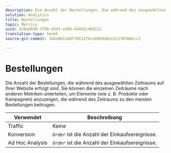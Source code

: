 ```yaml
---
description: Die Anzahl der Bestellungen, die während des ausgewählten Zeitraums auf Ihrer Website erfolgt sind. Sie können die einzelnen Zeiträume nach anderen Metriken unterteilen, um Elemente (wie z. B. Produkte oder Kampagnen) anzuzeigen, die während des Zeitraums zu den meisten Bestellungen beitrugen.
solution: Analytics
title: Bestellungen
topic: Metrics
uuid: b20ad038-370b-4343-a394-434d3c4bd111
translation-type: tm+mt
source-git-commit: 16ba0b12e0f70112f4c10804d0a13c278388ecc2

---
```



# Bestellungen

Die Anzahl der Bestellungen, die während des ausgewählten Zeitraums auf Ihrer Website erfolgt sind. Sie können die einzelnen Zeiträume nach anderen Metriken unterteilen, um Elemente (wie z. B. Produkte oder Kampagnen) anzuzeigen, die während des Zeitraums zu den meisten Bestellungen beitrugen.

| Verwendet | Beschreibung |
|---|---|
| Traffic | Keine |
| Konversion | *`Order`* ist die Anzahl der Einkaufsereignisse. |
| Ad Hoc Analysis  | *`Order`* ist die Anzahl der Einkaufsereignisse. |

